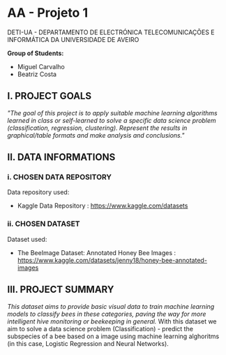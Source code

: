 # AA - Projeto 1
DETI-UA - DEPARTAMENTO DE ELECTRÓNICA TELECOMUNICAÇÕES E INFORMÁTICA DA UNIVERSIDADE DE AVEIRO

**Group of Students:**
- Miguel Carvalho
- Beatriz Costa

## I. PROJECT GOALS
*"The goal of this project is to apply suitable machine learning algorithms learned in class or self-learned
to solve a specific data science problem (classification, regression, clustering). Represent the results in
graphical/table formats and make analysis and conclusions."* 

## II. DATA INFORMATIONS

### i. CHOSEN DATA REPOSITORY
Data repository used:
- Kaggle Data Repository : https://www.kaggle.com/datasets

### ii. CHOSEN DATASET
Dataset used:
- The BeeImage Dataset: Annotated Honey Bee Images : https://www.kaggle.com/datasets/jenny18/honey-bee-annotated-images

## III. PROJECT SUMMARY
*This dataset aims to provide basic visual data to train machine learning models to classify bees in these categories, paving the way for more intelligent hive monitoring or beekeeping in general.*
With this dataset we aim to solve a data science problem (Classification) - predict the subspecies of a bee based on a image using machine learning alghoritms (in this case, Logistic Regression and Neural Networks).
